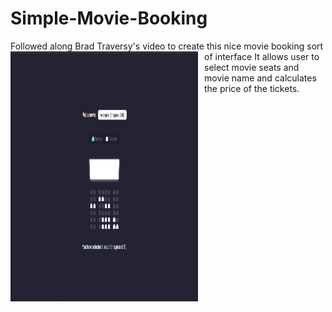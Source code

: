 # Simple-Movie-Booking
Followed along Brad Traversy's video to create this nice movie booking sort of interface
<img src="https://github.com/VinayakChopra/Simple-Movie-Booking/blob/main/Screenshot%20(443).png"
     alt="Screenshot"
     style="float: left; margin-right: 10px; height: 400px; width: 300px;" />
It allows user to select movie seats and movie name and calculates the price of the tickets.
